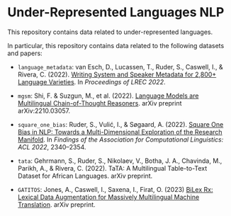 # Under-Represented Languages NLP

This repository contains data related to under-represented languages.

In particular, this repository contains data related to the following datasets and papers:

- `language_metadata`: van Esch, D., Lucassen, T., Ruder, S., Caswell, I., & Rivera, C. (2022). [Writing System and Speaker Metadata for 2,800+ Language Varieties](http://www.lrec-conf.org/proceedings/lrec2022/pdf/2022.lrec-1.538.pdf). In *Proceedings of LREC 2022*.

- `mgsm`: Shi, F. & Suzgun, M., et al. (2022). [Language Models are Multilingual Chain-of-Thought Reasoners](http://arxiv.org/abs/2210.03057). arXiv preprint arXiv:2210.03057.

- `square_one_bias`: Ruder, S., Vulić, I., & Søgaard, A. (2022). [Square One Bias in NLP: Towards a Multi-Dimensional Exploration of the Research Manifold](https://aclanthology.org/2022.findings-acl.184). In *Findings of the Association for Computational Linguistics: ACL 2022*, 2340–2354.

- `tata`:  Gehrmann, S., Ruder, S., Nikolaev, V., Botha, J. A., Chavinda, M., Parikh, A., & Rivera, C. (2022). TaTA: A Multilingual Table-to-Text Dataset for African Languages. arXiv preprint.


- `GATITOS`: Jones, A., Caswell, I., Saxena, I., Firat, O. (2023) [BiLex Rx: Lexical Data Augmentation for Massively Multilingual Machine Translation](https://arxiv.org/pdf/2303.15265.pdf). arXiv preprint.